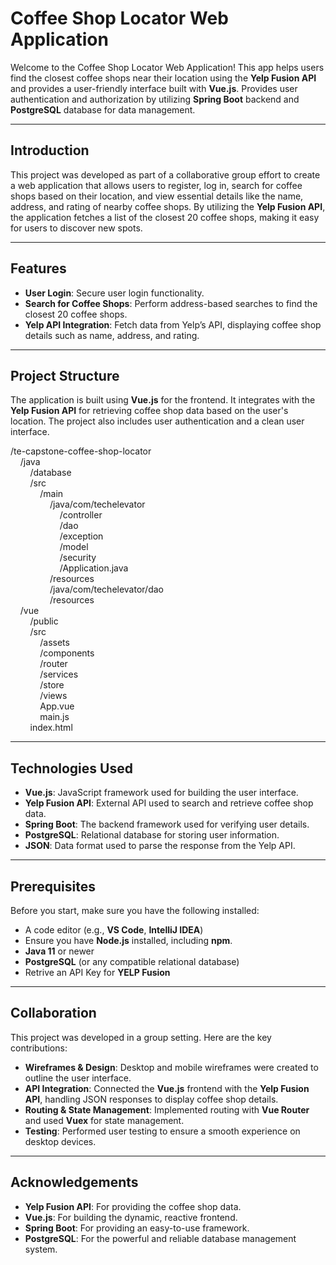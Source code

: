 # Coffee Shop Locator Web Application

Welcome to the Coffee Shop Locator Web Application! This app helps users find the closest coffee shops near their location using the **Yelp Fusion API** and provides a user-friendly interface built with **Vue.js**. Provides user authentication and authorization by utilizing **Spring Boot** backend and **PostgreSQL** database for data management.

---

## Introduction

This project was developed as part of a collaborative group effort to create a web application that allows users to register, log in, search for coffee shops based on their location, and view essential details like the name, address, and rating of nearby coffee shops. By utilizing the **Yelp Fusion API**, the application fetches a list of the closest 20 coffee shops, making it easy for users to discover new spots.

---

## Features

- **User Login**: Secure user login functionality.
- **Search for Coffee Shops**: Perform address-based searches to find the closest 20 coffee shops.
- **Yelp API Integration**: Fetch data from Yelp’s API, displaying coffee shop details such as name, address, and rating.

---

## Project Structure

The application is built using **Vue.js** for the frontend. It integrates with the **Yelp Fusion API** for retrieving coffee shop data based on the user's location. The project also includes user authentication and a clean user interface.

/te-capstone-coffee-shop-locator <br>
&nbsp;&nbsp;&nbsp;&nbsp;/java <br>
&nbsp;&nbsp;&nbsp;&nbsp;&nbsp;&nbsp;&nbsp;&nbsp;/database <br>
&nbsp;&nbsp;&nbsp;&nbsp;&nbsp;&nbsp;&nbsp;&nbsp;/src <br>
&nbsp;&nbsp;&nbsp;&nbsp;&nbsp;&nbsp;&nbsp;&nbsp;&nbsp;&nbsp;&nbsp;&nbsp;/main <br>
&nbsp;&nbsp;&nbsp;&nbsp;&nbsp;&nbsp;&nbsp;&nbsp;&nbsp;&nbsp;&nbsp;&nbsp;&nbsp;&nbsp;&nbsp;&nbsp;/java/com/techelevator <br>
&nbsp;&nbsp;&nbsp;&nbsp;&nbsp;&nbsp;&nbsp;&nbsp;&nbsp;&nbsp;&nbsp;&nbsp;&nbsp;&nbsp;&nbsp;&nbsp;&nbsp;&nbsp;&nbsp;&nbsp;/controller <br>
&nbsp;&nbsp;&nbsp;&nbsp;&nbsp;&nbsp;&nbsp;&nbsp;&nbsp;&nbsp;&nbsp;&nbsp;&nbsp;&nbsp;&nbsp;&nbsp;&nbsp;&nbsp;&nbsp;&nbsp;/dao <br>
&nbsp;&nbsp;&nbsp;&nbsp;&nbsp;&nbsp;&nbsp;&nbsp;&nbsp;&nbsp;&nbsp;&nbsp;&nbsp;&nbsp;&nbsp;&nbsp;&nbsp;&nbsp;&nbsp;&nbsp;/exception <br>
&nbsp;&nbsp;&nbsp;&nbsp;&nbsp;&nbsp;&nbsp;&nbsp;&nbsp;&nbsp;&nbsp;&nbsp;&nbsp;&nbsp;&nbsp;&nbsp;&nbsp;&nbsp;&nbsp;&nbsp;/model <br>
&nbsp;&nbsp;&nbsp;&nbsp;&nbsp;&nbsp;&nbsp;&nbsp;&nbsp;&nbsp;&nbsp;&nbsp;&nbsp;&nbsp;&nbsp;&nbsp;&nbsp;&nbsp;&nbsp;&nbsp;/security <br>
&nbsp;&nbsp;&nbsp;&nbsp;&nbsp;&nbsp;&nbsp;&nbsp;&nbsp;&nbsp;&nbsp;&nbsp;&nbsp;&nbsp;&nbsp;&nbsp;&nbsp;&nbsp;&nbsp;&nbsp;/Application.java <br>
&nbsp;&nbsp;&nbsp;&nbsp;&nbsp;&nbsp;&nbsp;&nbsp;&nbsp;&nbsp;&nbsp;&nbsp;&nbsp;&nbsp;&nbsp;&nbsp;/resources <br>
&nbsp;&nbsp;&nbsp;&nbsp;&nbsp;&nbsp;&nbsp;&nbsp;&nbsp;&nbsp;&nbsp;&nbsp;&nbsp;&nbsp;&nbsp;&nbsp;/java/com/techelevator/dao <br>
&nbsp;&nbsp;&nbsp;&nbsp;&nbsp;&nbsp;&nbsp;&nbsp;&nbsp;&nbsp;&nbsp;&nbsp;&nbsp;&nbsp;&nbsp;&nbsp;/resources <br>
&nbsp;&nbsp;&nbsp;&nbsp;/vue <br>
&nbsp;&nbsp;&nbsp;&nbsp;&nbsp;&nbsp;&nbsp;&nbsp;/public <br>
&nbsp;&nbsp;&nbsp;&nbsp;&nbsp;&nbsp;&nbsp;&nbsp;/src <br>
&nbsp;&nbsp;&nbsp;&nbsp;&nbsp;&nbsp;&nbsp;&nbsp;&nbsp;&nbsp;&nbsp;&nbsp;/assets <br>
&nbsp;&nbsp;&nbsp;&nbsp;&nbsp;&nbsp;&nbsp;&nbsp;&nbsp;&nbsp;&nbsp;&nbsp;/components <br>
&nbsp;&nbsp;&nbsp;&nbsp;&nbsp;&nbsp;&nbsp;&nbsp;&nbsp;&nbsp;&nbsp;&nbsp;/router <br>
&nbsp;&nbsp;&nbsp;&nbsp;&nbsp;&nbsp;&nbsp;&nbsp;&nbsp;&nbsp;&nbsp;&nbsp;/services <br>
&nbsp;&nbsp;&nbsp;&nbsp;&nbsp;&nbsp;&nbsp;&nbsp;&nbsp;&nbsp;&nbsp;&nbsp;/store <br>
&nbsp;&nbsp;&nbsp;&nbsp;&nbsp;&nbsp;&nbsp;&nbsp;&nbsp;&nbsp;&nbsp;&nbsp;/views <br>
&nbsp;&nbsp;&nbsp;&nbsp;&nbsp;&nbsp;&nbsp;&nbsp;&nbsp;&nbsp;&nbsp;&nbsp;App.vue <br>
&nbsp;&nbsp;&nbsp;&nbsp;&nbsp;&nbsp;&nbsp;&nbsp;&nbsp;&nbsp;&nbsp;&nbsp;main.js <br>
&nbsp;&nbsp;&nbsp;&nbsp;&nbsp;&nbsp;&nbsp;&nbsp;index.html <br>

---

## Technologies Used

- **Vue.js**: JavaScript framework used for building the user interface.
- **Yelp Fusion API**: External API used to search and retrieve coffee shop data.
- **Spring Boot**: The backend framework used for verifying user details.
- **PostgreSQL**: Relational database for storing user information.
- **JSON**: Data format used to parse the response from the Yelp API.

---

## Prerequisites
Before you start, make sure you have the following installed:

- A code editor (e.g., **VS Code**, **IntelliJ IDEA**)
- Ensure you have **Node.js** installed, including **npm**.
- **Java 11** or newer
- **PostgreSQL** (or any compatible relational database)
- Retrive an API Key for **YELP Fusion**

---

## Collaboration
This project was developed in a group setting. Here are the key contributions:

- **Wireframes & Design**: Desktop and mobile wireframes were created to outline the user interface.
- **API Integration**: Connected the **Vue.js** frontend with the **Yelp Fusion API**, handling JSON responses to display coffee shop details.
- **Routing & State Management**: Implemented routing with **Vue Router** and used **Vuex** for state management.
- **Testing**: Performed user testing to ensure a smooth experience on desktop devices.

---

## Acknowledgements

- **Yelp Fusion API**: For providing the coffee shop data.
- **Vue.js**: For building the dynamic, reactive frontend.
- **Spring Boot**: For providing an easy-to-use framework.
- **PostgreSQL**: For the powerful and reliable database management system.
